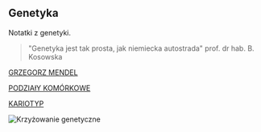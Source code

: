 ## Genetyka

Notatki z genetyki.

>"Genetyka jest tak prosta, jak niemiecka autostrada" prof. dr hab. B. Kosowska

[GRZEGORZ MENDEL](http://pl.wikipedia.org/wiki/Gregor_Mendel)

[PODZIAłY KOMÓRKOWE](http://www.biologia_ek.republika.pl/podzialy_komorkowe.html)

[KARIOTYP](http://pl.wikipedia.org/wiki/Kariotyp)

![Krzyżowanie genetyczne](http://pu.i.wp.pl/k,MzczMTM2OTIsNjU4NDkz,f,b.jpg)










